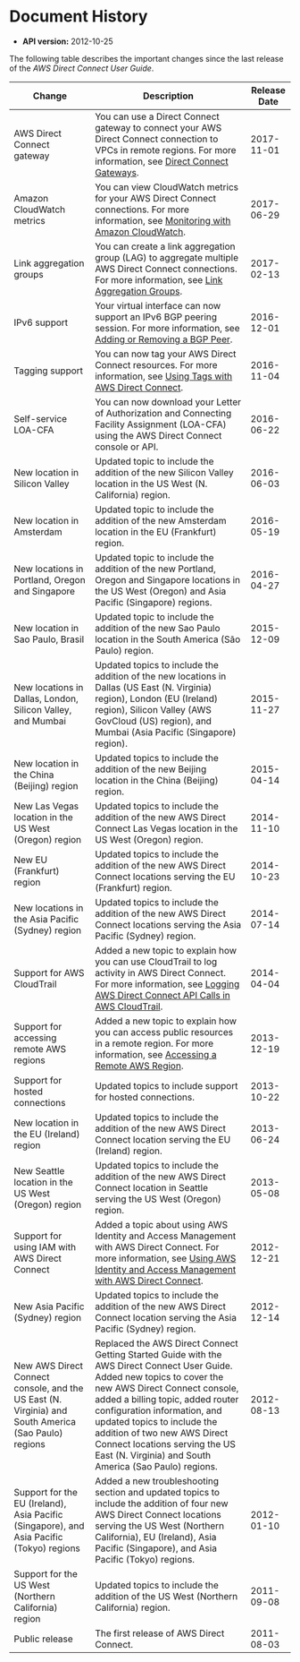 # Document History<a name="AboutThisGuide"></a>

+ **API version:** 2012\-10\-25

The following table describes the important changes since the last release of the *AWS Direct Connect User Guide*\. 


| Change | Description | Release Date | 
| --- | --- | --- | 
| AWS Direct Connect gateway | You can use a Direct Connect gateway to connect your AWS Direct Connect connection to VPCs in remote regions\. For more information, see [Direct Connect Gateways](direct-connect-gateways.md)\. | 2017\-11\-01 | 
| Amazon CloudWatch metrics | You can view CloudWatch metrics for your AWS Direct Connect connections\. For more information, see [Monitoring with Amazon CloudWatch](monitoring-cloudwatch.md)\. | 2017\-06\-29 | 
| Link aggregation groups | You can create a link aggregation group \(LAG\) to aggregate multiple AWS Direct Connect connections\. For more information, see [Link Aggregation Groups](lags.md)\. | 2017\-02\-13 | 
| IPv6 support | Your virtual interface can now support an IPv6 BGP peering session\. For more information, see [Adding or Removing a BGP Peer](add-peer-to-vif.md)\. | 2016\-12\-01 | 
| Tagging support | You can now tag your AWS Direct Connect resources\. For more information, see [Using Tags with AWS Direct Connect](using-tags.md)\. | 2016\-11\-04 | 
| Self\-service LOA\-CFA | You can now download your Letter of Authorization and Connecting Facility Assignment \(LOA\-CFA\) using the AWS Direct Connect console or API\. | 2016\-06\-22 | 
| New location in Silicon Valley | Updated topic to include the addition of the new Silicon Valley location in the US West \(N\. California\) region\. | 2016\-06\-03 | 
| New location in Amsterdam | Updated topic to include the addition of the new Amsterdam location in the EU \(Frankfurt\) region\. | 2016\-05\-19 | 
| New locations in Portland, Oregon and Singapore | Updated topic to include the addition of the new Portland, Oregon and Singapore locations in the US West \(Oregon\) and Asia Pacific \(Singapore\) regions\. | 2016\-04\-27 | 
| New location in Sao Paulo, Brasil | Updated topic to include the addition of the new Sao Paulo location in the South America \(São Paulo\) region\. | 2015\-12\-09 | 
| New locations in Dallas, London, Silicon Valley, and Mumbai | Updated topics to include the addition of the new locations in Dallas \(US East \(N\. Virginia\) region\), London \(EU \(Ireland\) region\), Silicon Valley \(AWS GovCloud \(US\) region\), and Mumbai \(Asia Pacific \(Singapore\) region\)\. | 2015\-11\-27 | 
| New location in the China \(Beijing\) region | Updated topics to include the addition of the new Beijing location in the China \(Beijing\) region\. | 2015\-04\-14 | 
| New Las Vegas location in the US West \(Oregon\) region | Updated topics to include the addition of the new AWS Direct Connect Las Vegas location in the US West \(Oregon\) region\. | 2014\-11\-10 | 
| New EU \(Frankfurt\) region | Updated topics to include the addition of the new AWS Direct Connect locations serving the EU \(Frankfurt\) region\. | 2014\-10\-23 | 
| New locations in the Asia Pacific \(Sydney\) region | Updated topics to include the addition of the new AWS Direct Connect locations serving the Asia Pacific \(Sydney\) region\. | 2014\-07\-14 | 
| Support for AWS CloudTrail | Added a new topic to explain how you can use CloudTrail to log activity in AWS Direct Connect\. For more information, see [Logging AWS Direct Connect API Calls in AWS CloudTrail](logging_dc_api_calls.md)\. | 2014\-04\-04 | 
| Support for accessing remote AWS regions | Added a new topic to explain how you can access public resources in a remote region\. For more information, see [Accessing a Remote AWS Region](remote_regions.md)\. | 2013\-12\-19 | 
| Support for hosted connections | Updated topics to include support for hosted connections\. | 2013\-10\-22 | 
| New location in the EU \(Ireland\) region | Updated topics to include the addition of the new AWS Direct Connect location serving the EU \(Ireland\) region\. | 2013\-06\-24 | 
| New Seattle location in the US West \(Oregon\) region | Updated topics to include the addition of the new AWS Direct Connect location in Seattle serving the US West \(Oregon\) region\. | 2013\-05\-08 | 
| Support for using IAM with AWS Direct Connect | Added a topic about using AWS Identity and Access Management with AWS Direct Connect\. For more information, see [Using AWS Identity and Access Management with AWS Direct Connect](using_iam.md)\. | 2012\-12\-21 | 
| New Asia Pacific \(Sydney\) region | Updated topics to include the addition of the new AWS Direct Connect location serving the Asia Pacific \(Sydney\) region\. | 2012\-12\-14 | 
| New AWS Direct Connect console, and the US East \(N\. Virginia\) and South America \(Sao Paulo\) regions | Replaced the AWS Direct Connect Getting Started Guide with the AWS Direct Connect User Guide\. Added new topics to cover the new AWS Direct Connect console, added a billing topic, added router configuration information, and updated topics to include the addition of two new AWS Direct Connect locations serving the US East \(N\. Virginia\) and South America \(Sao Paulo\) regions\. | 2012\-08\-13 | 
| Support for the EU \(Ireland\), Asia Pacific \(Singapore\), and Asia Pacific \(Tokyo\) regions | Added a new troubleshooting section and updated topics to include the addition of four new AWS Direct Connect locations serving the US West \(Northern California\), EU \(Ireland\), Asia Pacific \(Singapore\), and Asia Pacific \(Tokyo\) regions\. | 2012\-01\-10 | 
| Support for the US West \(Northern California\) region | Updated topics to include the addition of the US West \(Northern California\) region\. | 2011\-09\-08 | 
| Public release | The first release of AWS Direct Connect\. | 2011\-08\-03 | 